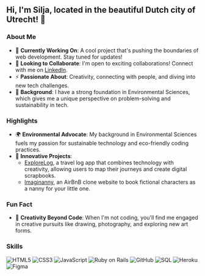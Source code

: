 ## Hi, I'm Silja, located in the beautiful Dutch city of Utrecht! 👋

### About Me

- 🔭 **Currently Working On**: A cool project that's pushing the boundaries of web development. Stay tuned for updates!
- 👯 **Looking to Collaborate**: I'm open to exciting collaborations! Connect with me on [LinkedIn](https://www.linkedin.com/in/silja-stoicescu-116375189/).
- ⚡ **Passionate About**: Creativity, connecting with people, and diving into new tech challenges.
- 🌱 **Background**: I have a strong foundation in Environmental Sciences, which gives me a unique perspective on problem-solving and sustainability in tech.

### Highlights

- 🌍 **Environmental Advocate**: My background in Environmental Sciences fuels my passion for sustainable technology and eco-friendly coding practices.
- 🚀 **Innovative Projects**:
  - [ExploreLog](https://github.com/siljaaa123/Explore_Log), a travel log app that combines technology with creativity, allowing users to map their journeys and create digital scrapbooks.
  - [Imaginanny](https://imaginanny-decd13c8a29f.herokuapp.com/), an AirBnB clone website to book fictional characters as a nanny for your little one.


### Fun Fact

- 🎨 **Creativity Beyond Code**: When I'm not coding, you'll find me engaged in creative pursuits like drawing, photography, and exploring new art forms.

### Skills

![HTML5](https://img.shields.io/badge/HTML5-E34F26?style=flat-square&logo=html5&logoColor=white)
![CSS3](https://img.shields.io/badge/CSS3-1572B6?style=flat-square&logo=css3&logoColor=white)
![JavaScript](https://img.shields.io/badge/JavaScript-F7DF1E?style=flat-square&logo=javascript&logoColor=black)
![Ruby on Rails](https://img.shields.io/badge/Ruby_on_Rails-CC0000?style=flat-square&logo=ruby-on-rails&logoColor=white)
![GitHub](https://img.shields.io/badge/GitHub-181717?style=flat-square&logo=github&logoColor=white)
![SQL](https://img.shields.io/badge/SQL-4479A1?style=flat-square&logo=postgresql&logoColor=white)
![Heroku](https://img.shields.io/badge/Heroku-430098?style=flat-square&logo=heroku&logoColor=white)
![Figma](https://img.shields.io/badge/Figma-F24E1E?style=flat-square&logo=figma&logoColor=white)
